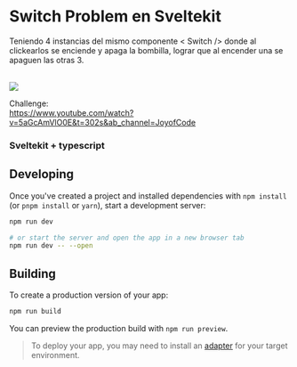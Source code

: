 # Switch Problem en Sveltekit

Teniendo 4 instancias del mismo componente < Switch /> donde al clickearlos se enciende y apaga la bombilla, lograr que al encender una se apaguen las otras 3.

<br />
<img src="https://i.postimg.cc/J4SzQw76/ezgif-com-crop.gif" />
<br/>

Challenge:<br/>
https://www.youtube.com/watch?v=5aGcAmVlO0E&t=302s&ab_channel=JoyofCode

### Sveltekit + typescript

## Developing

Once you've created a project and installed dependencies with `npm install` (or `pnpm install` or `yarn`), start a development server:

```bash
npm run dev

# or start the server and open the app in a new browser tab
npm run dev -- --open
```

## Building

To create a production version of your app:

```bash
npm run build
```

You can preview the production build with `npm run preview`.

> To deploy your app, you may need to install an [adapter](https://kit.svelte.dev/docs/adapters) for your target environment.
